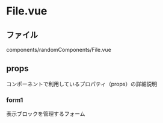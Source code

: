 # File.vue

## ファイル
components/randomComponents/File.vue

## props
コンポーネントで利用しているプロパティ（props）の詳細説明

### form1
表示ブロックを管理するフォーム

